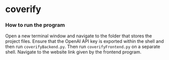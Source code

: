 # coverify

### How to run the program

Open a new terminal window and navigate to the folder that stores the project files.
Ensure that the OpenAI API key is exported within the shell and then run `coverifyBackend.py`.
Then run `coverifyFrontend.py` on a separate shell.
Navigate to the website link given by the frontend program.
